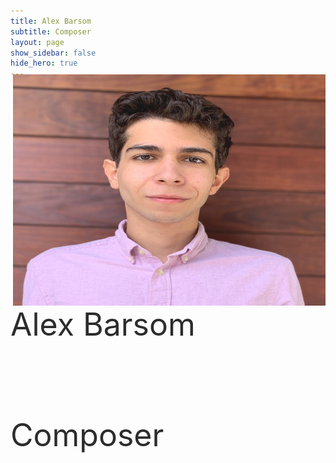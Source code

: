 ```yaml
---
title: Alex Barsom
subtitle: Composer
layout: page
show_sidebar: false
hide_hero: true
---
```

<div class="columns is-mobile">
  <div class="column is-4 is-offset-8"></div>
</div>
<style>
body {
animation: fadeInAnimation ease 3s;
animation-iteration-count: 1;
animation-fill-mode: forwards;
        }
@keyframes fadeInAnimation {
        0% {
            opacity: 0;
            }
        100% {
            opacity: 1;
            }
        }
</style>

 <p><img src ="Headshot%20copy.JPG" style="float:right; margin:-35px 0px 0px 50px; border:0" width="500" height="370" alt="headshot"></p>
 <p style="font-size:50px;">Alex Barsom</p><br>
 <p style="font-size:50px;">Composer</p>
    
[comment]: <> ( For full instructions, please see the Readme at the GitHub repo:)

